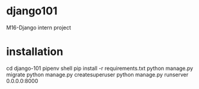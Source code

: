 # django101
 M16-Django intern project 
 
# installation
cd django-101
pipenv shell
pip install -r requirements.txt
python manage.py migrate
python manage.py createsuperuser
python manage.py runserver 0.0.0.0:8000
